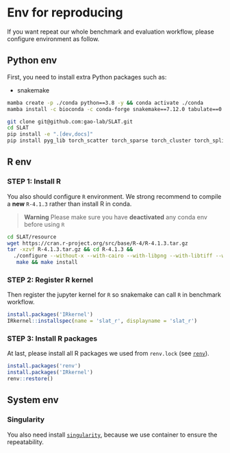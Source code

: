 # Env for reproducing
If you want repeat our whole benchmark and evaluation workflow, please configure environment as follow.

## Python env
First, you need to install extra Python packages such as:
- snakemake

```bash
mamba create -p ./conda python==3.8 -y && conda activate ./conda
mamba install -c bioconda -c conda-forge snakemake==7.12.0 tabulate==0.8.10 -y

git clone git@github.com:gao-lab/SLAT.git
cd SLAT
pip install -e ".[dev,docs]"
pip install pyg_lib torch_scatter torch_sparse torch_cluster torch_spline_conv -f https://data.pyg.org/whl/torch-2.0.0+cu117.html
```

## R env
### STEP 1: Install R
You also should configure `R` environment. We strong recommend to compile a **new** `R-4.1.3` rather than install R in conda.

> **Warning**
> Please make sure you have **deactivated** any conda env before using `R`

```bash
cd SLAT/resource
wget https://cran.r-project.org/src/base/R-4/R-4.1.3.tar.gz
tar -xzvf R-4.1.3.tar.gz && cd R-4.1.3 && 
  ./configure --without-x --with-cairo --with-libpng --with-libtiff --with-jpeglib --enable-R-shlib --prefix={YOUR_PATH} &&
   make && make install
```

### STEP 2: Register R kernel
Then register the jupyter kernel for `R` so snakemake can call `R` in benchmark workflow.
```R
install.packages('IRkernel')
IRkernel::installspec(name = 'slat_r', displayname = 'slat_r')
```

### STEP 3: Install R packages
At last, please install all R packages we used from `renv.lock` (see [`renv`](https://rstudio.github.io/renv/articles/renv.html)).
```R
install.packages('renv')
install.packages('IRkernel')
renv::restore()
```

## System env
### Singularity
You also need install [`singularity`](https://docs.sylabs.io/guides/3.0/user-guide/index.html), because we use container to ensure the repeatability.